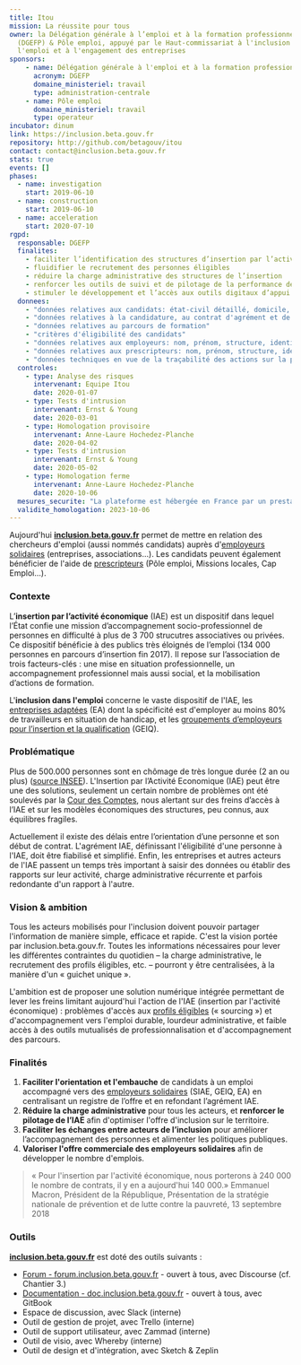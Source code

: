 ```yaml
---
title: Itou
mission: La réussite pour tous
owner: la Délégation générale à l’emploi et à la formation professionnelle
  (DGEFP) & Pôle emploi, appuyé par le Haut-commissariat à l'inclusion dans
  l'emploi et à l'engagement des entreprises
sponsors: 
    - name: Délégation générale à l'emploi et à la formation professionnelle
      acronym: DGEFP
      domaine_ministeriel: travail
      type: administration-centrale
    - name: Pôle emploi
      domaine_ministeriel: travail
      type: operateur
incubator: dinum
link: https://inclusion.beta.gouv.fr
repository: http://github.com/betagouv/itou
contact: contact@inclusion.beta.gouv.fr
stats: true
events: []
phases:
  - name: investigation
    start: 2019-06-10
  - name: construction
    start: 2019-06-10
  - name: acceleration
    start: 2020-07-10
rgpd:
  responsable: DGEFP
  finalites:
    - faciliter l’identification des structures d’insertion par l’activité économique
    - fluidifier le recrutement des personnes éligibles
    - réduire la charge administrative des structures de l’insertion
    - renforcer les outils de suivi et de pilotage de la performance des structures d’insertion
    - stimuler le développement et l’accès aux outils digitaux d’appui aux parcours d’insertion
  donnees:
    - "données relatives aux candidats: état-civil détaillé, domicile, téléphone, courriel"
    - "données relatives à la candidature, au contrat d'agrément et de travail"
    - "données relatives au parcours de formation"
    - "critères d'éligibilité des candidats"
    - "données relatives aux employeurs: nom, prénom, structure, identifiants professionnels"
    - "données relatives aux prescripteurs: nom, prénom, structure, identifiants professionnels"
    - "données techniques en vue de la traçabilité des actions sur la plateforme"
  controles:
    - type: Analyse des risques
      intervenant: Equipe Itou
      date: 2020-01-07
    - type: Tests d'intrusion
      intervenant: Ernst & Young
      date: 2020-03-01
    - type: Homologation provisoire
      intervenant: Anne-Laure Hochedez-Planche
      date: 2020-04-02
    - type: Tests d'intrusion
      intervenant: Ernst & Young
      date: 2020-05-02
    - type: Homologation ferme
      intervenant: Anne-Laure Hochedez-Planche
      date: 2020-10-06
  mesures_securite: "La plateforme est hébergée en France par un prestataire certifié ISO."
  validite_homologation: 2023-10-06
---
```



Aujourd'hui **[inclusion.beta.gouv.fr](https://inclusion.beta.gouv.fr/)** permet de mettre en relation des chercheurs d'emploi (aussi nommés candidats) auprès d'[employeurs solidaires](https://doc.inclusion.beta.gouv.fr/pourquoi-cette-plateforme/les-acteurs/employeurs-solidaires) (entreprises, associations...). Les candidats peuvent également bénéficier de l'aide de [prescripteurs](https://doc.inclusion.beta.gouv.fr/pourquoi-cette-plateforme/les-acteurs/prescripteurs-habilites) (Pôle emploi, Missions locales, Cap Emploi...).

### Contexte

L’**insertion par l’activité économique** (IAE) est un dispositif dans lequel l’État
confie une mission d’accompagnement socio-professionnel de personnes
en difficulté à plus de 3 700 strucutres associatives ou privées. Ce dispositif bénéficie à des publics très éloignés de l’emploi (134 000 personnes en parcours d’insertion fin 2017). Il repose sur l’association de trois facteurs-clés : une mise en situation professionnelle, un accompagnement professionnel mais aussi social, et la mobilisation d’actions de formation. 

L'**inclusion dans l'emploi** concerne le vaste dispositif de l'IAE, les [entreprises adaptées](https://travail-emploi.gouv.fr/emploi/emploi-et-handicap/article/emploi-et-handicap-les-entreprises-adaptees-ea) (EA) dont la spécificité est d'employer au moins 80% de travailleurs en situation de handicap, et les [groupements d’employeurs pour l’insertion et la qualification](https://travail-emploi.gouv.fr/emploi/insertion-activite-economique/article/groupements-d-employeurs-pour-l-insertion-et-la-qualification-geiq) (GEIQ).

### Problématique

Plus de 500.000 personnes sont en chômage de très longue durée (2 an ou plus) ([source INSEE](https://www.insee.fr/fr/statistiques/2417491#tableau-figure1)). L'Insertion par l’Activité Economique (IAE) peut être une des solutions, seulement un certain nombre de problèmes ont été soulevés par la [Cour des Comptes](https://www.ccomptes.fr/system/files/2019-01/20190115-rapport-insertion-chomeurs.pdf), nous alertant sur des freins d’accès à l’IAE et sur les modèles économiques des structures, peu connus, aux équilibres fragiles. 

Actuellement il existe des délais entre l’orientation d’une personne et son début de contrat. L'agrément IAE, définissant l'éligibilité d'une personne à l'IAE, doit être fiabilisé et simplifié. Enfin, les entreprises et autres acteurs de l'IAE passent un temps très important à saisir des données ou établir des rapports sur leur activité, charge administrative récurrente et parfois redondante d'un rapport à l'autre.

### Vision & ambition

Tous les acteurs mobilisés pour l'inclusion doivent pouvoir partager l'information de manière simple, efficace et rapide. C'est la vision portée par inclusion.beta.gouv.fr. Toutes les informations nécessaires pour lever les différentes contraintes du quotidien – la charge administrative, le recrutement des profils éligibles, etc. – pourront y être centralisées, à la manière d'un « guichet unique ».

L'ambition est de proposer une solution numérique intégrée permettant de lever les freins limitant aujourd'hui l'action de l'IAE (insertion par l'activité économique) : problèmes d'accès aux [profils éligibles](https://doc.inclusion.beta.gouv.fr/pourquoi-cette-plateforme/les-acteurs/qui-peut-beneficier-des-contrats-dinsertion-par-lactivite-economique) (« sourcing ») et d'accompagnement vers l'emploi durable, lourdeur administrative, et faible accès à des outils mutualisés de professionnalisation et d'accompagnement des parcours.

### Finalités

1. **Faciliter l'orientation et l'embauche** de candidats à un emploi accompagné vers des [employeurs solidaires](https://doc.inclusion.beta.gouv.fr/presentation/employeurs-solidaires) (SIAE, GEIQ, EA) en centralisant un registre de l’offre et en refondant l’agrément IAE.
2. **Réduire la charge administrative** pour tous les acteurs, et **renforcer le pilotage de l’IAE** afin d'optimiser l'offre d'inclusion sur le territoire.
3. **Faciliter les échanges entre acteurs de l’inclusion** pour améliorer l’accompagnement des personnes et alimenter les politiques publiques.
4. **Valoriser l'offre commerciale des employeurs solidaires** afin de développer le nombre d'emplois.

> « Pour l'insertion par l'activité économique, nous porterons à 240 000 le nombre de contrats, il y en a aujourd'hui 140 000.» 
> Emmanuel Macron, Président de la République, Présentation de la stratégie nationale de prévention et de lutte contre la pauvreté, 13 septembre 2018


### Outils

**[inclusion.beta.gouv.fr](https://inclusion.beta.gouv.fr/)** est doté des outils suivants : 
- [Forum - forum.inclusion.beta.gouv.fr](https://forum.inclusion.beta.gouv.fr)  - ouvert à tous, avec Discourse (cf. Chantier 3.)
- [Documentation - doc.inclusion.beta.gouv.fr](https://doc.inclusion.beta.gouv.fr) - ouvert à tous, avec GitBook
- Espace de discussion, avec Slack (interne)
- Outil de gestion de projet, avec Trello (interne)
- Outil de support utilisateur, avec Zammad (interne)
- Outil de visio, avec Whereby (interne)
- Outil de design et d'intégration, avec Sketch & Zeplin


